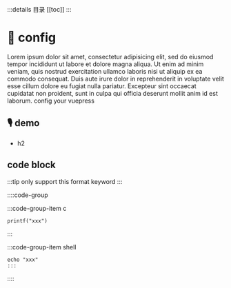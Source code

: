 :::details 目录
[[toc]]
:::

# 🌮 config
Lorem ipsum dolor sit amet, consectetur adipisicing elit, sed do eiusmod tempor incididunt ut labore et dolore magna aliqua. Ut enim ad minim veniam, quis nostrud exercitation ullamco laboris nisi ut aliquip ex ea commodo consequat. Duis aute irure dolor in reprehenderit in voluptate velit esse cillum dolore eu fugiat nulla pariatur. Excepteur sint occaecat cupidatat non proident, sunt in culpa qui officia deserunt mollit anim id est laborum.
config your vuepress

## 🎙️ demo
- h2

## code block

:::tip
only support this format keyword
:::

::::code-group

:::code-group-item c
```
printf("xxx")
```
:::

:::code-group-item shell
```
echo "xxx"
:::
```
::::
